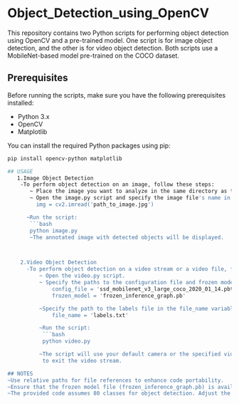 # Object_Detection_using_OpenCV
This repository contains two Python scripts for performing object detection using OpenCV and a pre-trained model. One script is for image object detection, and the other is for video object detection. Both scripts use a MobileNet-based model pre-trained on the COCO dataset.

## Prerequisites

Before running the scripts, make sure you have the following prerequisites installed:

- Python 3.x
- OpenCV
- Matplotlib

You can install the required Python packages using pip:

```bash
pip install opencv-python matplotlib

## USAGE
   1.Image Object Detection
    -To perform object detection on an image, follow these steps:
       ~ Place the image you want to analyze in the same directory as the script.
       ~ Open the image.py script and specify the image file's name in the img variable:
         img = cv2.imread('path_to_image.jpg')

      ~Run the script:
       ```bash
       python image.py
       ~The annotated image with detected objects will be displayed.



    2.Video Object Detection
      -To perform object detection on a video stream or a video file, follow these steps:
          ~ Open the video.py script.
          ~ Specify the paths to the configuration file and frozen model in the config_file and frozen_model variables:
              config_file = 'ssd_mobilenet_v3_large_coco_2020_01_14.pbtxt'
              frozen_model = 'frozen_inference_graph.pb'

          ~Specify the path to the labels file in the file_name variable:
              file_name = 'labels.txt'

          ~Run the script:
           ```bash
           python video.py

          ~The script will use your default camera or the specified video file for object detection, and the video stream with annotations will be displayed. Press 'q' 
           to exit the video stream.

## NOTES
~Use relative paths for file references to enhance code portability.
~Ensure that the frozen model file (frozen_inference_graph.pb) is available in the script folder.
~The provided code assumes 80 classes for object detection. Adjust the ClassInd <= 80 condition based on your specific class configuration.

  

